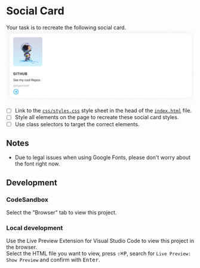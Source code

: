 # Social Card

Your task is to recreate the following social card.
![social card example](./assets/social-card.png)

- [ ] Link to the [`css/styles.css`](./css/styles.css) style sheet in the head of the [`index.html`](./index.html) file.
- [ ] Style all elements on the page to recreate these social card styles.
- [ ] Use class selectors to target the correct elements.

## Notes

- Due to legal issues when using Google Fonts, please don't worry about the font right now.

## Development

### CodeSandbox

Select the "Browser" tab to view this project.

### Local development

Use the Live Preview Extension for Visual Studio Code to view this project in the browser.  
Select the HTML file you want to view, press <kbd>⇧</kbd><kbd>⌘</kbd><kbd>P</kbd>, search for `Live Preview: Show Preview` and confirm with <kbd>Enter</kbd>.
